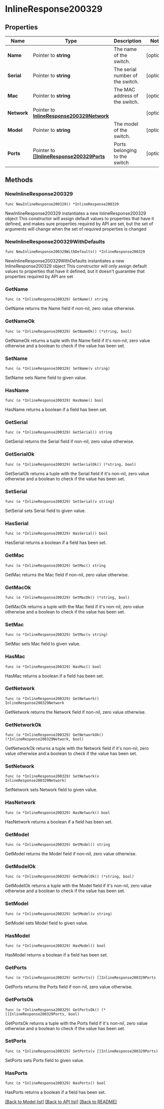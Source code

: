 # InlineResponse200329

## Properties

Name | Type | Description | Notes
------------ | ------------- | ------------- | -------------
**Name** | Pointer to **string** | The name of the switch. | [optional] 
**Serial** | Pointer to **string** | The serial number of the switch. | [optional] 
**Mac** | Pointer to **string** | The MAC address of the switch. | [optional] 
**Network** | Pointer to [**InlineResponse200329Network**](InlineResponse200329Network.md) |  | [optional] 
**Model** | Pointer to **string** | The model of the switch. | [optional] 
**Ports** | Pointer to [**[]InlineResponse200329Ports**](InlineResponse200329Ports.md) | Ports belonging to the switch | [optional] 

## Methods

### NewInlineResponse200329

`func NewInlineResponse200329() *InlineResponse200329`

NewInlineResponse200329 instantiates a new InlineResponse200329 object
This constructor will assign default values to properties that have it defined,
and makes sure properties required by API are set, but the set of arguments
will change when the set of required properties is changed

### NewInlineResponse200329WithDefaults

`func NewInlineResponse200329WithDefaults() *InlineResponse200329`

NewInlineResponse200329WithDefaults instantiates a new InlineResponse200329 object
This constructor will only assign default values to properties that have it defined,
but it doesn't guarantee that properties required by API are set

### GetName

`func (o *InlineResponse200329) GetName() string`

GetName returns the Name field if non-nil, zero value otherwise.

### GetNameOk

`func (o *InlineResponse200329) GetNameOk() (*string, bool)`

GetNameOk returns a tuple with the Name field if it's non-nil, zero value otherwise
and a boolean to check if the value has been set.

### SetName

`func (o *InlineResponse200329) SetName(v string)`

SetName sets Name field to given value.

### HasName

`func (o *InlineResponse200329) HasName() bool`

HasName returns a boolean if a field has been set.

### GetSerial

`func (o *InlineResponse200329) GetSerial() string`

GetSerial returns the Serial field if non-nil, zero value otherwise.

### GetSerialOk

`func (o *InlineResponse200329) GetSerialOk() (*string, bool)`

GetSerialOk returns a tuple with the Serial field if it's non-nil, zero value otherwise
and a boolean to check if the value has been set.

### SetSerial

`func (o *InlineResponse200329) SetSerial(v string)`

SetSerial sets Serial field to given value.

### HasSerial

`func (o *InlineResponse200329) HasSerial() bool`

HasSerial returns a boolean if a field has been set.

### GetMac

`func (o *InlineResponse200329) GetMac() string`

GetMac returns the Mac field if non-nil, zero value otherwise.

### GetMacOk

`func (o *InlineResponse200329) GetMacOk() (*string, bool)`

GetMacOk returns a tuple with the Mac field if it's non-nil, zero value otherwise
and a boolean to check if the value has been set.

### SetMac

`func (o *InlineResponse200329) SetMac(v string)`

SetMac sets Mac field to given value.

### HasMac

`func (o *InlineResponse200329) HasMac() bool`

HasMac returns a boolean if a field has been set.

### GetNetwork

`func (o *InlineResponse200329) GetNetwork() InlineResponse200329Network`

GetNetwork returns the Network field if non-nil, zero value otherwise.

### GetNetworkOk

`func (o *InlineResponse200329) GetNetworkOk() (*InlineResponse200329Network, bool)`

GetNetworkOk returns a tuple with the Network field if it's non-nil, zero value otherwise
and a boolean to check if the value has been set.

### SetNetwork

`func (o *InlineResponse200329) SetNetwork(v InlineResponse200329Network)`

SetNetwork sets Network field to given value.

### HasNetwork

`func (o *InlineResponse200329) HasNetwork() bool`

HasNetwork returns a boolean if a field has been set.

### GetModel

`func (o *InlineResponse200329) GetModel() string`

GetModel returns the Model field if non-nil, zero value otherwise.

### GetModelOk

`func (o *InlineResponse200329) GetModelOk() (*string, bool)`

GetModelOk returns a tuple with the Model field if it's non-nil, zero value otherwise
and a boolean to check if the value has been set.

### SetModel

`func (o *InlineResponse200329) SetModel(v string)`

SetModel sets Model field to given value.

### HasModel

`func (o *InlineResponse200329) HasModel() bool`

HasModel returns a boolean if a field has been set.

### GetPorts

`func (o *InlineResponse200329) GetPorts() []InlineResponse200329Ports`

GetPorts returns the Ports field if non-nil, zero value otherwise.

### GetPortsOk

`func (o *InlineResponse200329) GetPortsOk() (*[]InlineResponse200329Ports, bool)`

GetPortsOk returns a tuple with the Ports field if it's non-nil, zero value otherwise
and a boolean to check if the value has been set.

### SetPorts

`func (o *InlineResponse200329) SetPorts(v []InlineResponse200329Ports)`

SetPorts sets Ports field to given value.

### HasPorts

`func (o *InlineResponse200329) HasPorts() bool`

HasPorts returns a boolean if a field has been set.


[[Back to Model list]](../README.md#documentation-for-models) [[Back to API list]](../README.md#documentation-for-api-endpoints) [[Back to README]](../README.md)


